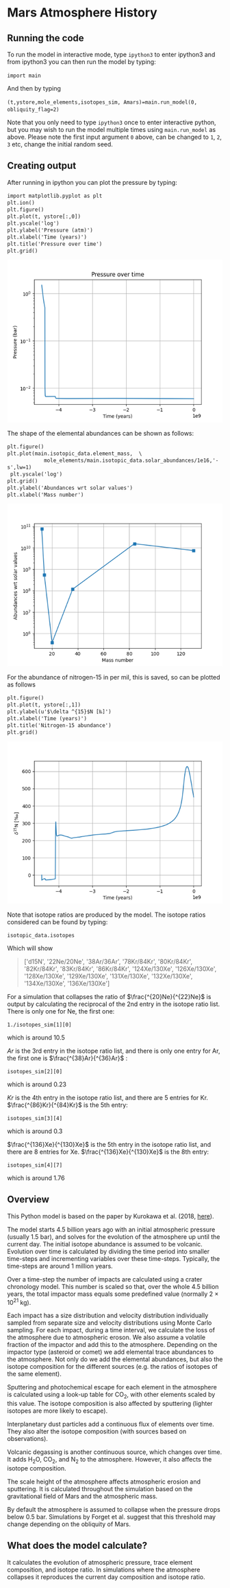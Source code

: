 # Mars Atmosphere History
## Running the code
To run the model in interactive mode, type
`ipython3`
to enter ipython3 and from ipython3 you can then run the model by typing:

`import main `

And then by typing

`(t,ystore,mole_elements,isotopes_sim, Amars)=main.run_model(0, obliquity_flag=2) `

Note that you only need to type `ipython3` once to enter interactive python, but you may wish to run the model multiple times using `main.run_model` as above. Please note the first input argument `0` above, can be changed to `1`, `2`, `3` etc, change the initial random seed. 

## Creating output
After running in ipython you can plot the pressure by typing:

    import matplotlib.pyplot as plt
    plt.ion()
    plt.figure()
    plt.plot(t, ystore[:,0])
    plt.yscale('log')
    plt.ylabel('Pressure (atm)')
    plt.xlabel('Time (years)')
    plt.title('Pressure over time')
    plt.grid()

![](images/pressure.png)

The shape of the elemental abundances can be shown as follows:

    plt.figure()
    plt.plot(main.isotopic_data.element_mass,  \
				mole_elements/main.isotopic_data.solar_abundances/1e16,'-s',lw=1)      
	 plt.yscale('log')
    plt.grid()
    plt.ylabel('Abundances wrt solar values')
    plt.xlabel('Mass number')
    
![](images/abundances.png)

For the abundance of nitrogen-15 in per mil, this is saved, so can be plotted as follows

    plt.figure()
    plt.plot(t, ystore[:,1])
    plt.ylabel(u'$\delta ^{15}$N [‰]')
    plt.xlabel('Time (years)')
    plt.title('Nitrogen-15 abundance')
    plt.grid()
	
![](images/nitrogen.png)


Note that isotope ratios are produced by the model. The isotope ratios considered can be found by typing:

	isotopic_data.isotopes
	
Which will show
> ['d15N',
 '22Ne/20Ne',
 '38Ar/36Ar',
 '78Kr/84Kr',
 '80Kr/84Kr',
 '82Kr/84Kr',
 '83Kr/84Kr',
 '86Kr/84Kr',
 '124Xe/130Xe',
 '126Xe/130Xe',
 '128Xe/130Xe',
 '129Xe/130Xe',
 '131Xe/130Xe',
 '132Xe/130Xe',
 '134Xe/130Xe',
 '136Xe/130Xe']
 
For a simulation that collapses the ratio of $\frac{^{20}Ne}{^{22}Ne}$ is output by calculating the reciprocal of the 2nd entry in the isotope ratio list. There is only one for Ne, the first one:

	1./isotopes_sim[1][0]
which is around 10.5

$Ar$ is the 3rd entry in the isotope ratio list, and there is only one entry for Ar, the first one is $\frac{^{38}Ar}{^{36}Ar}$ :

	isotopes_sim[2][0]
which is around 0.23

$Kr$ is the 4th entry in the isotope ratio list, and there are 5 entries for Kr. $\frac{^{86}Kr}{^{84}Kr}$ is the 5th entry:

	isotopes_sim[3][4]
which is around 0.3

$\frac{^{136}Xe}{^{130}Xe}$ is the 5th entry in the isotope ratio list, and there are 8 entries for Xe. $\frac{^{136}Xe}{^{130}Xe}$ is the 8th entry:

	isotopes_sim[4][7]
which is around 1.76


## Overview
This Python model is based on the paper by Kurokawa et al. (2018, [here](http://dx.doi.org/10.1016/j.icarus.2017.08.020)). 

The model starts 4.5 billion years ago with an initial atmospheric pressure (usually 1.5 bar), and solves for the evolution of the atmosphere up until the current day. The initial isotope abundance is assumed to be volcanic. Evolution over time is calculated by dividing the time period into smaller time-steps and incrementing variables over these time-steps. Typically, the time-steps are around 1 million years. 

Over a time-step the number of impacts are calculated using a crater chronology model. This number is scaled so that, over the whole 4.5 billion years, the total impactor mass equals some predefined value (normally 2 $\times$ 10<sup>21</sup> kg).

Each impact has a size distribution and velocity distribution individually sampled from separate size and velocity distributions using Monte Carlo sampling. For each impact, during a time interval, we calculate the loss of the atmosphere due to atmospheric eroson. We also assume a volatile fraction of the impactor and add this to the atmosphere. Depending on the impactor type (asteroid or comet) we add elemental trace abundances to the atmosphere. Not only do we add the elemental abundances, but also the isotope composition for the different sources (e.g. the ratios of isotopes of the same element).

Sputtering and photochemical escape for each element in the atmosphere is calculated using a look-up table for CO<sub>2</sub>, with other elements scaled by this value. The isotope composition is also affected by sputtering (lighter isotopes are more likely to escape). 

Interplanetary dust particles add a continuous flux of elements over time. They also alter the isotope composition (with sources based on observations). 

Volcanic degassing is another continuous source, which changes over time. It adds H<sub>2</sub>O, CO<sub>2</sub>, and N<sub>2</sub> to the atmosphere. However, it also affects the isotope composition. 

The scale height of the atmosphere affects atmospheric erosion and sputtering. It is calculated throughout the simulation based on the gravitational field of Mars and the atmospheric mass. 

By default the atmosphere is assumed to collapse when the pressure drops below 0.5 bar. Simulations by Forget et al. suggest that this threshold may change depending on the obliquity of Mars. 

## What does the model calculate?
It calculates the evolution of atmospheric pressure, trace element composition, and isotope ratio. In simulations where the atmosphere collapses it reproduces the current day composition and isotope ratio. 
